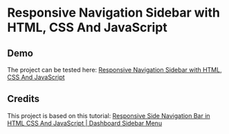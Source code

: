 # Responsive Navigation Sidebar with HTML, CSS And JavaScript

## Demo
The project can be tested here: [Responsive Navigation Sidebar with HTML, CSS And JavaScript](https://alchemistbg.github.io/responsive-side-navigation-bar-html-css-js/)

## Credits
This project is based on this tutorial: [Responsive Side Navigation Bar in HTML CSS And JavaScript | Dashboard Sidebar Menu](https://www.youtube.com/watch?v=Gpu8dt_AH-E)